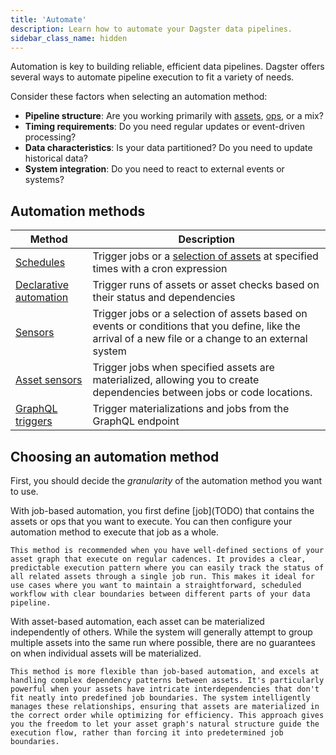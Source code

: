 ```yaml
---
title: 'Automate'
description: Learn how to automate your Dagster data pipelines.
sidebar_class_name: hidden
---
```


Automation is key to building reliable, efficient data pipelines. Dagster offers several ways to automate pipeline execution to fit a variety of needs.

Consider these factors when selecting an automation method:

- **Pipeline structure**: Are you working primarily with [assets](/guides/build/assets/), [ops](/guides/build/ops/), or a mix?
- **Timing requirements**: Do you need regular updates or event-driven processing?
- **Data characteristics**: Is your data partitioned? Do you need to update historical data?
- **System integration**: Do you need to react to external events or systems?

## Automation methods

| Method | Description |
| ------------------------------------------------- | ----------------------------------------------------------------------------------------------------------------------------------------------------- |
| [Schedules](schedules/) | Trigger jobs or a [selection of assets](/guides/build/assets/asset-selection-syntax) at specified times with a cron expression |
| [Declarative automation](declarative-automation/) | Trigger runs of assets or asset checks based on their status and dependencies |
| [Sensors](sensors/) | Trigger jobs or a selection of assets based on events or conditions that you define, like the arrival of a new file or a change to an external system |
| [Asset sensors](/guides/automate/asset-sensors) | Trigger jobs when specified assets are materialized, allowing you to create dependencies between jobs or code locations. |
| [GraphQL triggers](/guides/operate/graphql/) | Trigger materializations and jobs from the GraphQL endpoint |

## Choosing an automation method

First, you should decide the _granularity_ of the automation method you want to use.

<Tabs>
  <TabItem value="Job-based Automation" label="job" default>
    With job-based automation, you first define [job](TODO) that contains the assets or ops that you want to execute. You can then configure your automation method to execute that job as a whole.

    This method is recommended when you have well-defined sections of your asset graph that execute on regular cadences. It provides a clear, predictable execution pattern where you can easily track the status of all related assets through a single job run. This makes it ideal for use cases where you want to maintain a straightforward, scheduled workflow with clear boundaries between different parts of your data pipeline.

  </TabItem>

  <TabItem value="Asset-based Automation" label="asset">
    With asset-based automation, each asset can be materialized independently of others. While the system will generally attempt to group multiple assets into the same run where possible, there are no guarantees on when individual assets will be materialized.

    This method is more flexible than job-based automation, and excels at handling complex dependency patterns between assets. It's particularly powerful when your assets have intricate interdependencies that don't fit neatly into predefined job boundaries. The system intelligently manages these relationships, ensuring that assets are materialized in the correct order while optimizing for efficiency. This approach gives you the freedom to let your asset graph's natural structure guide the execution flow, rather than forcing it into predetermined job boundaries.

  </TabItem>
</Tabs>
